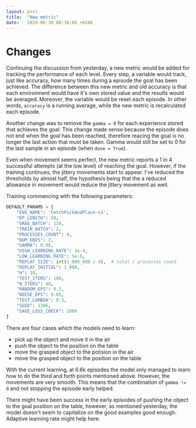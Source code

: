 ```yaml
---
layout: post
title:  "New metric"
date:   2020-06-30 08:30:00 +0100
---
```

# Changes
Continuing the discussion from yesterday, a new metric would be added for tracking the performance of each level. Every step, a variable would track, just like accuracy, how many times during a episode the goal has been achieved. The difference between this new metric and old accuracy is that each environment would have it's own stored value and the results would be averaged. Moreover, the variable would be reset each episode. In other words, `accuracy` is a running average, while the new metric is recalculated each episode.

Another change was to remove the `gamma = 0` for each experience stored that achieves the goal. This change made sense because the episode does not end when the goal has been reached, therefore reacing the goal is no longer the last action that must be taken. Gamma would still be set to 0 for the last sample in an episode (when `done = True`).

Even when movement seems perfect, the new metric reports a 1 in 4 successful attempts (at the low level) of reaching the goal. However, if the training continues, the jittery movements start to appear. I've reduced the thresholds by almost half, the hypothesis being that the a reduced allowance in movement would reduce the jittery movement as well.

Training commencing with the following parameters:
~~~ python
DEFAULT_PARAMS = {
    "ENV_NAME": 'FetchPickAndPlace-v1',
    "EP_LENGTH": 50,
    "GRAD_BATCH": 128,
    "TRAIN_BATCH": 2,
    "PROCESSES_COUNT": 4,
    "NUM_ENVS": 2,
    "GAMMA": 0.98,
    "HIGH_LEARNING_RATE": 1e-4,
    "LOW_LEARNING_RATE": 5e-5,
    "REPLAY_SIZE": int(1_000_000 / 4),  # total / processes_count
    "REPLAY_INITIAL": 1_000,
    "H": 10,
    "TEST_ITERS": 100,
    "N_ITERS": 40,
    "RANDOM_EPS": 0.2,
    "NOISE_EPS": 0.05,
    "TEST_LAMBDA": 0.3,
    "SEED": 1396,
    "SAVE_LOSS_CHECK": 1000
}
~~~

There are four cases which the models need to learn:
- pick up the object and move it in the air
- push the object to the position on the table
- move the grasped object to the potision in the air
- move the grasped object to the position on the table

With the current learning, at 6.6k episodes the model only managed to learn how to do the third and forth points mentioned above. However, the movements are very smooth. This means that the combination of `gamma != 0` and not stopping the episode early helped.

There might have been success in the early episodes of pushing the object to the goal position on the table, however, as mentioned yesterday, the model doesn't seem to capitalize on the good examples good enough. Adaptive learning rate might help here.